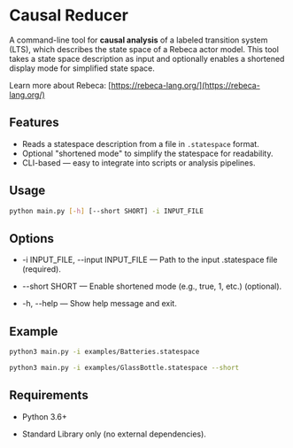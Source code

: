# Causal Reducer

A command-line tool for **causal analysis** of a labeled transition system (LTS), which describes the state space of a Rebeca actor model. This tool takes a state space description as input and optionally enables a shortened display mode for simplified state space.

Learn more about Rebeca: [https://rebeca-lang.org/](https://rebeca-lang.org/)

## Features

- Reads a statespace description from a file in `.statespace` format.
- Optional "shortened mode" to simplify the statespace for readability.
- CLI-based — easy to integrate into scripts or analysis pipelines.

## Usage

```bash
python main.py [-h] [--short SHORT] -i INPUT_FILE
```

## Options

- -i INPUT_FILE, --input INPUT_FILE — Path to the input .statespace file (required).

- --short SHORT — Enable shortened mode (e.g., true, 1, etc.) (optional).

- -h, --help — Show help message and exit.

## Example

```bash
python3 main.py -i examples/Batteries.statespace
```

```bash
python3 main.py -i examples/GlassBottle.statespace --short
```

## Requirements

- Python 3.6+

- Standard Library only (no external dependencies).
